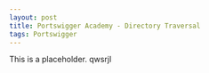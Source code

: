 ```yaml
---
layout: post
title: Portswigger Academy - Directory Traversal
tags: Portswigger
---
```


This is a placeholder. 
qwsrjl

<!--  ![_config.yml]({{ site.baseurl }}/images/config.png) -->
